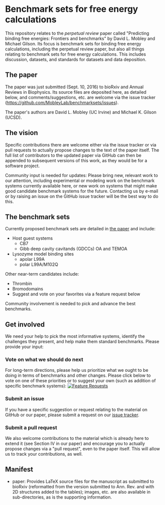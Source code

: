 # Benchmark sets for free energy calculations

This repository relates to the *perpetual review* paper called "Predicting binding free energies: Frontiers and benchmarks" by David L. Mobley and Michael Gilson. Its focus is benchmark sets for binding free energy calculations, including the perpetual review paper, but also all things relating to benchmark sets for free energy calculations. This includes discussion, datasets, and standards for datasets and data deposition.

## The paper

The paper was just submitted (Sept. 10, 2016) to bioRxiv and Annual Reviews in Biophysics. Its source files are deposited here, as detailed below, and comments/suggestions, etc. are welcome via the issue tracker (https://github.com/MobleyLab/benchmarksets/issues).

The paper's authors are David L. Mobley (UC Irvine) and Michael K. Gilson (UCSD).

## The vision

Specific contributions there are welcome either via the issue tracker or via pull requests to actually propose changes to the text of the paper itself. The full list of contributors to the updated paper via GitHub can then be appended to subsequent versions of this work, as they would be for a software project.

Community input is needed for updates: Please bring new, relevant work to our attention, including experimental or modeling work on the benchmark systems currently available here, or new work on systems that might make good candidate benchmark systems for the future. Contacting us by e-mail or by raising an issue on the GitHub issue tracker will be the best way to do this.

## The benchmark sets

Currently proposed benchmark sets are detailed in [the paper](https://github.com/MobleyLab/benchmarksets/blob/master/paper/benchmarkset.pdf "Benchmark Sets") and include:
* Host guest systems
    * CB7
    * Gibb deep cavity cavitands (GDCCs) OA and TEMOA
* Lysozyme model binding sites
    * apolar L99A
    * polar L99A/M102Q

Other near-term candidates include:
* Thrombin
* Bromodomains
* Suggest and vote on your favorites via a feature request below

Community involvement is needed to pick and advance the best benchmarks.

## Get involved

We need your help to pick the most informative systems, identify the challenges they present, and help make them standard benchmarks. Please provide your input:

### Vote on what we should do next

For long-term directions, please help us prioritize what we ought to be doing in terms of benchmarks and other changes. Please click below to vote on one of these priorities or to suggest your own (such as addition of specific benchmark systems):
[![Feature Requests](http://feathub.com/MobleyLab/benchmarksets?format=svg)](http://feathub.com/MobleyLab/benchmarksets)

### Submit an issue

If you have a specific suggestion or request relating to the material on GitHub or our paper, please submit a request on our [issue tracker](https://github.com/MobleyLab/benchmarksets/issues).

### Submit a pull request

We also welcome contributions to the material which is already here to extend it (see Section IV in our paper) and encourage you to actually propose changes via a "pull request", even to the paper itself. This will allow us to track your contributions, as well. 

## Manifest

* paper: Provides LaTeX source files for the manuscript as submitted to bioRxiv (reformatted from the version submitted to Ann. Rev. and with 2D structures added to the tables); images, etc. are also available in sub-directories, as is the supporting information.
